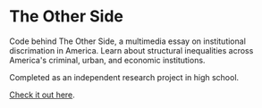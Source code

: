 The Other Side
================

Code behind The Other Side, a multimedia essay on institutional discrimation in America. Learn about structural inequalities across America's criminal, urban, and economic institutions. 

Completed as an independent research project in high school. 

[Check it out here](https://aviupadhyayula.github.io/theotherside/).
